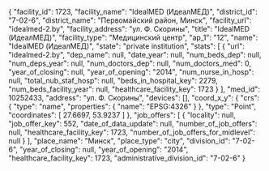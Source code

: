{
    "facility_id": 1723,
    "facility_name": "IdealMED (ИдеалМЕД)",
    "district_id": "7-02-6",
    "district_name": "Первомайский район, Минск",
    "facility_url": "idealmed-2.by",
    "facility_address": "ул. Ф. Скорины",
    "title": "IdealMED (ИдеалМЕД)",
    "facility_type": "Медицинский центр",
    "ap_1": "12",
    "name": "IdealMED (ИдеалМЕД)",
    "state": "private institution",
    "stats": [
        {
            "url": "idealmed-2.by",
            "dep_name": null,
            "date_year": null,
            "num_beds_dep": null,
            "num_deps_year": null,
            "num_doctors_dep": null,
            "num_doctors_med": 0,
            "year_of_closing": null,
            "year_of_opening": "2014",
            "num_nurse_in_hosp": null,
            "total_nub_staf_hosp": null,
            "beds_in_hospital_key": 2279,
            "num_beds_facility_year": null,
            "healthcare_facility_key": 1723
        }
    ],
    "med_id": 10252433,
    "address": "ул. Ф. Скорины",
    "devices": [],
    "coord_x_y": {
        "crs": {
            "type": "name",
            "properties": {
                "name": "EPSG:4326"
            }
        },
        "type": "Point",
        "coordinates": [
            27.6697,
            53.9237
        ]
    },
    "job_offers": [
        {
            "locality": null,
            "job_offer_key": 552,
            "date_of_data_update": null,
            "number_of_job_offers": null,
            "healthcare_facility_key": 1723,
            "number_of_job_offers_for_midlevel": null
        }
    ],
    "place_name": "Минск",
    "place_type": "city",
    "division_id": "7-02-6",
    "year_of_closing": null,
    "year_of_opening": "2014",
    "healthcare_facility_key": 1723,
    "administrative_division_id": "7-02-6"
}